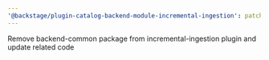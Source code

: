 ```yaml
---
'@backstage/plugin-catalog-backend-module-incremental-ingestion': patch
---
```


Remove backend-common package from incremental-ingestion plugin and update related code
